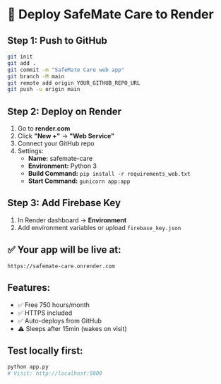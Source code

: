 # 🚀 Deploy SafeMate Care to Render

## Step 1: Push to GitHub
```bash
git init
git add .
git commit -m "SafeMate Care web app"
git branch -M main
git remote add origin YOUR_GITHUB_REPO_URL
git push -u origin main
```

## Step 2: Deploy on Render
1. Go to **render.com**
2. Click **"New +"** → **"Web Service"**
3. Connect your GitHub repo
4. Settings:
   - **Name:** safemate-care
   - **Environment:** Python 3
   - **Build Command:** `pip install -r requirements_web.txt`
   - **Start Command:** `gunicorn app:app`

## Step 3: Add Firebase Key
1. In Render dashboard → **Environment**
2. Add environment variables or upload `firebase_key.json`

## ✅ Your app will be live at:
`https://safemate-care.onrender.com`

## Features:
- ✅ Free 750 hours/month
- ✅ HTTPS included
- ✅ Auto-deploys from GitHub
- ⚠️ Sleeps after 15min (wakes on visit)

## Test locally first:
```bash
python app.py
# Visit: http://localhost:5000
```
